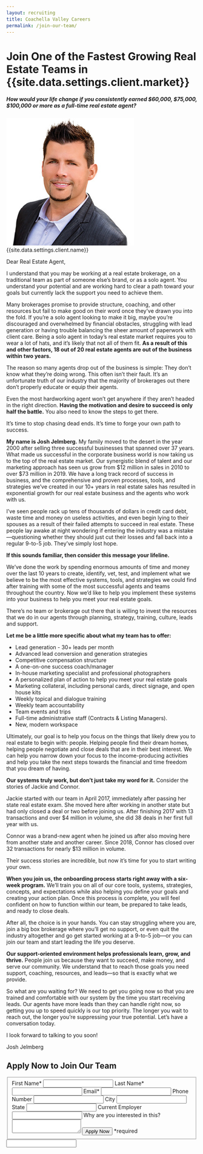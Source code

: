 ```yaml
---
layout: recruiting
title: Coachella Valley Careers
permalink: /join-our-team/
---
```

<div class="recruiting-page">
<h1 class="join-us">Join One of the Fastest Growing Real Estate Teams in {{site.data.settings.client.market}}</h1>
<h5 class="join-us-subtitle">How would your life change if you consistently earned $60,000, $75,000, $100,000 or more as a full-time real estate agent?</h5>
<div class="recruiting-photo">
<span class="client-image-container">
<img src="/img/headshot.jpg" alt="{{site.data.settings.client.name}}" class="client-image"/>
</span>
<figcaption class="caption">{{site.data.settings.client.name}}</figcaption>
</div>

<p>Dear Real Estate Agent,</p>

<p>I understand that you may be working at a real estate brokerage, on a traditional team as part of someone else’s brand, or as a solo agent. You understand your potential and are working hard to clear a path toward your goals but currently lack the support you need to achieve them.</p>

<p>Many brokerages promise to provide structure, coaching, and other resources but fail to make good on their word once they’ve drawn you into the fold. If you’re a solo agent looking to make it big, maybe you’re discouraged and overwhelmed by financial obstacles, struggling with lead generation or having trouble balancing the sheer amount of paperwork with client care. Being a solo agent in today’s real estate market requires you to wear a lot of hats, and it’s likely that not all of them fit. <strong>As a result of this and other factors, 18 out of 20 real estate agents are out of the business within two years.</strong> </p>

<p>The reason so many agents drop out of the business is simple: They don’t know what they’re doing wrong. This often isn’t their fault. It’s an unfortunate truth of our industry that the majority of brokerages out there don’t properly educate or equip their agents.</p>

<p>Even the most hardworking agent won’t get anywhere if they aren’t headed in the right direction. <strong>Having the motivation and desire to succeed is only half the battle.</strong> You also need to know the steps to get there. </p>

<p>It’s time to stop chasing dead ends. It’s time to forge your own path to success.</p>

<p><strong>My name is Josh Jelmberg.</strong> My family moved to the desert in the year 2000 after selling three successful businesses that spanned over 37 years. What made us successful in the corporate business world is now taking us to the top of the real estate market. Our synergistic blend of talent and our marketing approach has seen us grow from $12 million in sales in 2010 to over $73 million in 2019. We have a long track record of success in business, and the comprehensive and proven processes, tools, and strategies we’ve created in our 10+ years in real estate sales has resulted in exponential growth for our real estate business and the agents who work with us.</p>

<p>I’ve seen people rack up tens of thousands of dollars in credit card debt, waste time and money on useless activities, and even begin lying to their spouses as a result of their failed attempts to succeed in real estate. These people lay awake at night wondering if entering the industry was a mistake—questioning whether they should just cut their losses and fall back into a regular 9-to-5 job. They’ve simply lost hope.</p>

<p><strong>If this sounds familiar, then consider this message your lifeline.</strong></p>

<p>We’ve done the work by spending enormous amounts of time and money over the last 10 years to create, identify, vet, test, and implement what we believe to be the most effective systems, tools, and strategies we could find after training with some of the most successful agents and teams throughout the country. Now we’d like to help you implement these systems into your business to help you meet your real estate goals. </p>

<p>There’s no team or brokerage out there that is willing to invest the resources that we do in our agents through planning, strategy, training, culture, leads and support. </p>

<p><strong>Let me be a little more specific about what my team has to offer:</strong>
<ul class="indent">
<li>Lead generation - 30+ leads per month</li>
<li>Advanced lead conversion and generation strategies</li>
<li>Competitive compensation structure</li>
<li>A one-on-one success coach/manager</li>
<li>In-house marketing specialist and professional photographers</li>
<li>A personalized plan of action to help you meet your real estate goals</li>
<li>Marketing collateral, including personal cards, direct signage, and open house kits</li>
<li>Weekly topical and dialogue training</li>
<li>Weekly team accountability</li>
<li>Team events and trips</li>
<li>Full-time administrative staff (Contracts & Listing Managers).</li>
<li>New, modern workspace</li>
</ul></p>

<p>Ultimately, our goal is to help you focus on the things that likely drew you to real estate to begin with: people. Helping people find their dream homes, helping people negotiate and close deals that are in their best interest. We can help you narrow down your focus to the income-producing activities and help you take the next steps towards the financial and time freedom that you dream of having.</p>

<p><strong>Our systems truly work, but don’t just take my word for it.</strong> Consider the stories of Jackie and Connor.</p>

<p>Jackie started with our team in April 2017, immediately after passing her state real estate exam. She moved here after working in another state but had only closed a deal or two before joining us. After finishing 2017 with 13 transactions and over $4 million in volume, she did 38 deals in her first full year with us.</p>

<p>Connor was a brand-new agent when he joined us after also moving here from another state and another career. Since 2018, Connor has closed over 32 transactions for nearly $13 million in volume.</p>

<p>Their success stories are incredible, but now it’s time for you to start writing your own.</p>

<p><strong>When you join us, the onboarding process starts right away with a six-week program.</strong> We’ll train you on all of our core tools, systems, strategies, concepts, and expectations while also helping you define your goals and creating your action plan. Once this process is complete, you will feel confident on how to function within our team, be prepared to take leads, and ready to close deals.</p>

<p>After all, the choice is in your hands. You can stay struggling where you are, join a big box brokerage where you’ll get no support, or even quit the industry altogether and go get started working at a 9-to-5 job—or you can join our team and start leading the life you deserve.</p>

<p><strong>Our support-oriented environment helps professionals learn, grow, and thrive.</strong> People join us because they want to succeed, make money, and serve our community. We understand that to reach those goals you need support, coaching, resources, and leads—so that is exactly what we provide.</p>

<p>So what are you waiting for? We need to get you going now so that you are trained and comfortable with our system by the time you start receiving leads. Our agents have more leads than they can handle right now, so getting you up to speed quickly is our top priority. The longer you wait to reach out, the longer you’re suppressing your true potential. Let’s have a conversation today.</p>

<p>I look forward to talking to you soon!</p>

<p>Josh Jelmberg</p>



<h2 class="recruiting">Apply Now to Join Our Team</h2>
<a name=“apply”>

<form method="post" class="home-value cta-forms" action="https://formspree.io/{{site.data.settings.client.email}}" onsubmit="return setReturn()">
					<fieldset><label for="firstname">First Name*</label> <input type="text" required="" name="firstname" /> <label for="lastname">Last Name*</label> <input type="text" required="" name="lastname" /> <label for="email">Email*</label> <input type="text" name="name" /> <label for="phone">Phone Number </label> <input type="tel" name="phone" />
						<!--base32-c9gq6t9k68pkcd3jcwpp4rbkcmtk4-base32--><label for="city">City </label> <input type="text" name="city" /> <label for="state">State </label> <input type="text" name="state" /> <label for="employer">Current Employer </label> <input type="text" name="employer" /> <label for="message">Why are you interested in this? </label><textarea name="employer"></textarea>
						<!--base32-c9gq6t9k68pk8cbme5gq4uv4cguqachj70r2urk1edjk6cg-base32--><input class="submit light-light" type="submit" value="Apply Now" name="submitrecruitingForm" /> <span class="asterisk">*required</span></fieldset>
					<!--base32-c9gq6t9k68pk8c9he1t7cxkecdkpedhpe9h6at3me5r7ee1kddhpwx9q71up4tb3f1u6mc3mdcwp6vkg6rw3gc1dc9gq6t9k68-base32-->
					<div class="hidden"><input type="hidden" value="{{site.data.settings.client.email}}" name="_to" /> <input type="hidden" value="Recruiting Contact Request Message From Your Vyral Careers and Training Video Blog" name="_subject" /> <input type="text" name="_gotcha" /></div>
</a>
				</form>
</div>
